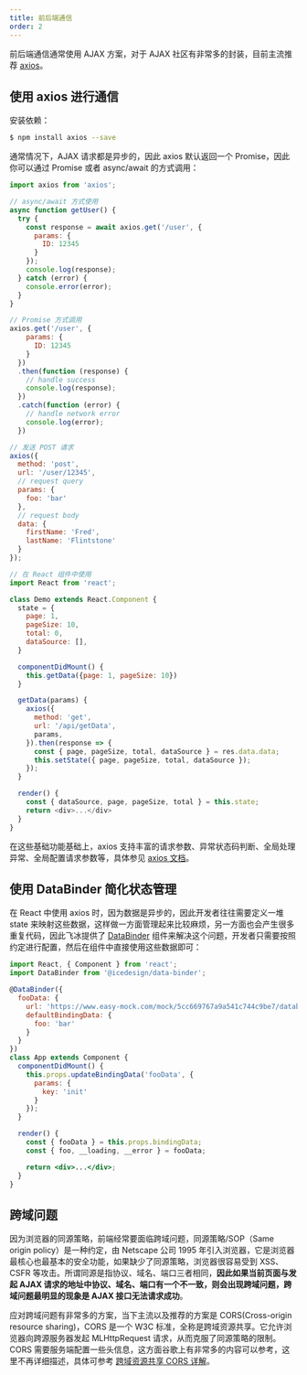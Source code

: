 ```yaml
---
title: 前后端通信
order: 2
---
```


前后端通信通常使用 AJAX 方案，对于 AJAX 社区有非常多的封装，目前主流推荐 [axios](https://github.com/axios/axios)。

## 使用 axios 进行通信

安装依赖：

```bash
$ npm install axios --save
```

通常情况下，AJAX 请求都是异步的，因此 axios 默认返回一个 Promise，因此你可以通过 Promise 或者 async/await 的方式调用：

```js
import axios from 'axios';

// async/await 方式使用
async function getUser() {
  try {
    const response = await axios.get('/user', {
      params: {
        ID: 12345
      }
    });
    console.log(response);
  } catch (error) {
    console.error(error);
  }
}

// Promise 方式调用
axios.get('/user', {
    params: {
      ID: 12345
    }
  })
  .then(function (response) {
    // handle success
    console.log(response);
  })
  .catch(function (error) {
    // handle network error
    console.log(error);
  })

// 发送 POST 请求
axios({
  method: 'post',
  url: '/user/12345',
  // request query
  params: {
    foo: 'bar'
  },
  // request body
  data: {
    firstName: 'Fred',
    lastName: 'Flintstone'
  }
});

// 在 React 组件中使用
import React from 'react';

class Demo extends React.Component {
  state = {
    page: 1,
    pageSize: 10,
    total: 0,
    dataSource: [],
  }

  componentDidMount() {
    this.getData({page: 1, pageSize: 10})
  }

  getData(params) {
    axios({
      method: 'get',
      url: '/api/getData',
      params,
    }).then(response => {
      const { page, pageSize, total, dataSource } = res.data.data;
      this.setState({ page, pageSize, total, dataSource });
    });
  }

  render() {
    const { dataSource, page, pageSize, total } = this.state;
    return <div>...</div>
  }
}
```

在这些基础功能基础上，axios 支持丰富的请求参数、异常状态码判断、全局处理异常、全局配置请求参数等，具体参见 [axios 文档](https://github.com/axios/axios#axios)。

## 使用 DataBinder 简化状态管理

在 React 中使用 axios 时，因为数据是异步的，因此开发者往往需要定义一堆 state 来映射这些数据，这样做一方面管理起来比较麻烦，另一方面也会产生很多重复代码，因此飞冰提供了 [DataBinder](https://ice.work/component/databinder) 组件来解决这个问题，开发者只需要按照约定进行配置，然后在组件中直接使用这些数据即可：

```jsx
import React, { Component } from 'react';
import DataBinder from '@icedesign/data-binder';

@DataBinder({
  fooData: {
    url: 'https://www.easy-mock.com/mock/5cc669767a9a541c744c9be7/databinder/success',
    defaultBindingData: {
      foo: 'bar'
    }
  }
})
class App extends Component {
  componentDidMount() {
    this.props.updateBindingData('fooData', {
      params: {
        key: 'init'
      }
    });
  }

  render() {
    const { fooData } = this.props.bindingData;
    const { foo, __loading, __error } = fooData;

    return <div>...</div>;
  }
}
```

## 跨域问题

因为浏览器的同源策略，前端经常要面临跨域问题，同源策略/SOP（Same origin policy）是一种约定，由 Netscape 公司 1995 年引入浏览器，它是浏览器最核心也最基本的安全功能，如果缺少了同源策略，浏览器很容易受到 XSS、CSFR 等攻击。所谓同源是指协议、域名、端口三者相同，**因此如果当前页面与发起 AJAX 请求的地址中协议、域名、端口有一个不一致，则会出现跨域问题，跨域问题最明显的现象是 AJAX 接口无法请求成功**。

应对跨域问题有非常多的方案，当下主流以及推荐的方案是 CORS(Cross-origin resource sharing)，CORS 是一个 W3C 标准，全称是跨域资源共享。它允许浏览器向跨源服务器发起 MLHttpRequest 请求，从而克服了同源策略的限制。CORS 需要服务端配置一些头信息，这方面谷歌上有非常多的内容可以参考，这里不再详细描述，具体可参考 [跨域资源共享 CORS 详解](http://www.ruanyifeng.com/blog/2016/04/cors.html)。
